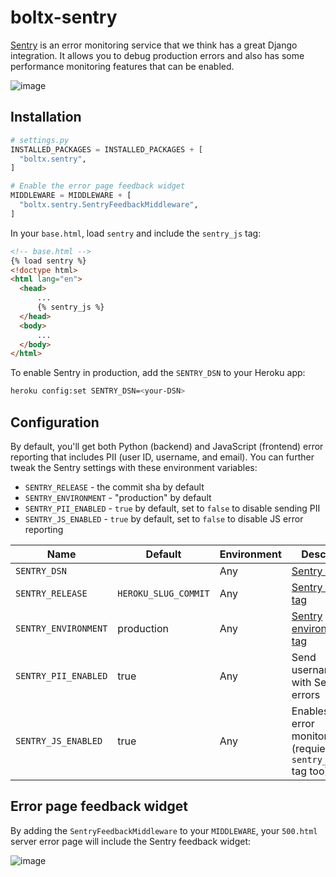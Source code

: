 # boltx-sentry

[Sentry](https://sentry.io/) is an error monitoring service that we think has a great Django integration.
It allows you to debug production errors and also has some performance monitoring features that can be enabled.

![image](https://user-images.githubusercontent.com/649496/213781768-182322e6-edf0-4d98-8b37-ab564ef23c3b.png)

## Installation

```python
# settings.py
INSTALLED_PACKAGES = INSTALLED_PACKAGES + [
  "boltx.sentry",
]

# Enable the error page feedback widget
MIDDLEWARE = MIDDLEWARE + [
  "boltx.sentry.SentryFeedbackMiddleware",
]
```

In your `base.html`, load `sentry` and include the `sentry_js` tag:

```html
<!-- base.html -->
{% load sentry %}
<!doctype html>
<html lang="en">
  <head>
      ...
      {% sentry_js %}
  </head>
  <body>
      ...
  </body>
</html>
```

To enable Sentry in production, add the `SENTRY_DSN` to your Heroku app:

```sh
heroku config:set SENTRY_DSN=<your-DSN>
```

## Configuration

By default, you'll get both Python (backend) and JavaScript (frontend) error reporting that includes PII (user ID, username, and email).
You can further tweak the Sentry settings with these environment variables:

- `SENTRY_RELEASE` - the commit sha by default
- `SENTRY_ENVIRONMENT` - "production" by default
- `SENTRY_PII_ENABLED` - `true` by default, set to `false` to disable sending PII
- `SENTRY_JS_ENABLED` - `true` by default, set to `false` to disable JS error reporting

| Name | Default | Environment | Description |
| ---- | ------- | ----------- | ----------- |
| `SENTRY_DSN` | | Any | [Sentry DSN](https://docs.sentry.io/product/sentry-basics/dsn-explainer/) |
| `SENTRY_RELEASE` | `HEROKU_SLUG_COMMIT` | Any | [Sentry release tag](https://docs.sentry.io/product/releases/) |
| `SENTRY_ENVIRONMENT` | production | Any | [Sentry environment tag](https://docs.sentry.io/product/sentry-basics/environments/) |
| `SENTRY_PII_ENABLED` | true | Any | Send username/email with Sentry errors |
| `SENTRY_JS_ENABLED` | true | Any | Enables JS error monitoring (requiers `{% sentry_js %}` tag too) |

## Error page feedback widget

By adding the `SentryFeedbackMiddleware` to your `MIDDLEWARE`,
your `500.html` server error page will include the Sentry feedback widget:

![image](https://user-images.githubusercontent.com/649496/213781811-418500fa-b7f8-43f1-8d28-4fde1bfe2b4b.png)
